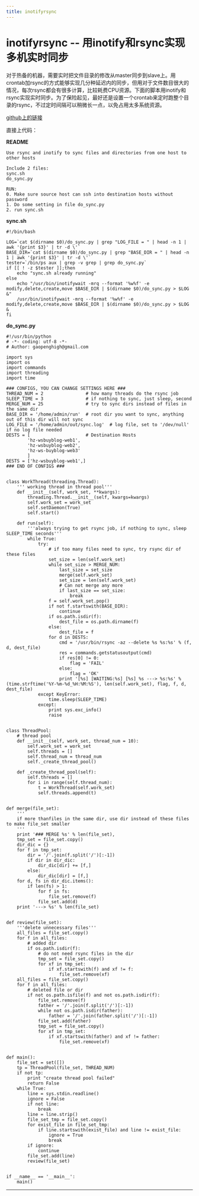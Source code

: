 ```yaml
---
title: inotifyrsync
---
```

<head><link rel='stylesheet' href='/style/github2.css'/></head>

inotifyrsync -- 用inotify和rsync实现多机实时同步
=============================================

对于热备的机器，需要实时把文件目录的修改从master同步到slave上。用crontab加rsync的方式能够实现几分种延迟内的同步，但用对于文件数目很大的情况，每次rsync都会有很多计算，比较耗费CPU资源。下面的脚本用inotify和rsync实现实时同步。为了保险起见，最好还是设置一个crontab来定时跑整个目录的rsync，不过定时间隔可以稍微长一点，以免占用太多系统资源。

[github上的链接](https://github.com/gaopenghigh/inotifyrsync)

直接上代码：

**README**

    Use rsync and inotify to sync files and directories from one host to other hosts
    
    Include 2 files:
    sync.sh
    do_sync.py
    
    RUN:
    0. Make sure source host can ssh into destination hosts without password
    1. Do some setting in file do_sync.py
    2. run sync.sh

**sync.sh**

    #!/bin/bash

    LOG=`cat $(dirname $0)/do_sync.py | grep "LOG_FILE = " | head -n 1 | awk '{print $3}' | tr -d \'`
    BASE_DIR=`cat $(dirname $0)/do_sync.py | grep "BASE_DIR = " | head -n 1 | awk '{print $3}' | tr -d \'`
    tester=`/bin/ps aux | grep -v grep | grep do_sync.py`
    if [[ ! -z $tester ]];then
        echo "sync.sh already running"
    else
        echo "/usr/bin/inotifywait -mrq --format '%w%f' -e modify,delete,create,move $BASE_DIR | $(dirname $0)/do_sync.py > $LOG &"
        /usr/bin/inotifywait -mrq --format '%w%f' -e modify,delete,create,move $BASE_DIR | $(dirname $0)/do_sync.py > $LOG &
    fi


**do_sync.py**

    #!/usr/bin/python
    # -*- coding: utf-8 -*-
    # Author: gaopenghigh@gmail.com
    
    import sys
    import os
    import commands
    import threading
    import time
    
    ### CONFIGS, YOU CAN CHANGE SETTINGS HERE ###
    THREAD_NUM = 2                # how many threads do the rsync job
    SLEEP_TIME = 3                # if nothing to sync, just sleep, second
    MERGE_NUM = 25                # try to sync dirs instead of files in the same dir
    BASE_DIR = '/home/admin/run'  # root dir you want to sync, anything out of this dir will not sync
    LOG_FILE = '/home/admin/out/sync.log'  # log file, set to '/dev/null' if no log file needed
    DESTS = [                     # Destination Hosts
            'hz-wsbuyblog-web1',
            'hz-wsbuyblog-web2',
            'hz-ws-buyblog-web3'
            ]
    DESTS = ['hz-wsbuyblog-web1',]
    ### END OF CONFIGS ###
    
    
    class WorkThread(threading.Thread):
        ''' working thread in thread pool'''
        def __init__(self, work_set, **kwargs):
            threading.Thread.__init__(self, kwargs=kwargs)
            self.work_set = work_set
            self.setDaemon(True)
            self.start()
    
        def run(self):
            '''always trying to get rsync job, if nothing to sync, sleep SLEEP_TIME seconds'''
            while True:
                try:
                    # if too many files need to sync, try rsync dir of these files
                    set_size = len(self.work_set)
                    while set_size > MERGE_NUM:
                        last_size = set_size
                        merge(self.work_set)
                        set_size = len(self.work_set)
                        # Can not merge any more
                        if last_size == set_size:
                            break
                    f = self.work_set.pop()
                    if not f.startswith(BASE_DIR):
                        continue
                    if os.path.isdir(f):
                        dest_file = os.path.dirname(f)
                    else:
                        dest_file = f
                    for d in DESTS:
                        cmd = '/usr/bin/rsync -az --delete %s %s:%s' % (f, d, dest_file)
                        res = commands.getstatusoutput(cmd)
                        if res[0] != 0:
                            flag = 'FAIL'
                        else:
                            flag = 'OK'
                        print '[%s] [WAITING:%s] [%s] %s ---> %s:%s' % (time.strftime('%Y-%m-%d_%H:%M:%S'), len(self.work_set), flag, f, d, dest_file)
                except KeyError:
                    time.sleep(SLEEP_TIME)
                except:
                    print sys.exc_info()
                    raise
    
    
    class ThreadPool:
        # thread pool
        def __init__(self, work_set, thread_num = 10):
            self.work_set = work_set
            self.threads = []
            self.thread_num = thread_num
            self._create_thread_pool()
    
        def _create_thread_pool(self):
            self.threads = []
            for i in range(self.thread_num):
                t = WorkThread(self.work_set)
                self.threads.append(t)
    
    
    def merge(file_set):
        '''
        if more thanfiles in the same dir, use dir instead of these files to make file_set smaller
        '''
        print '### MERGE %s' % len(file_set),
        tmp_set = file_set.copy()
        dir_dic = {}
        for f in tmp_set:
            dir = '/'.join(f.split('/')[:-1])
            if dir in dir_dic:
                dir_dic[dir] += [f,]
            else:
                dir_dic[dir] = [f,]
        for d, fs in dir_dic.items():
            if len(fs) > 1:
                for f in fs:
                    file_set.remove(f)
                file_set.add(d)
        print '---> %s' % len(file_set)
    
    
    def review(file_set):
        '''delete unnecessary files'''
        all_files = file_set.copy()
        for f in all_files:
            # added dir
            if os.path.isdir(f):
                # do not need rsync files in the dir
                tmp_set = file_set.copy()
                for xf in tmp_set:
                    if xf.startswith(f) and xf != f:
                        file_set.remove(xf)
        all_files = file_set.copy()
        for f in all_files:
            # deleted file or dir
            if not os.path.isfile(f) and not os.path.isdir(f):
                file_set.remove(f)
                father = '/'.join(f.split('/')[:-1])
                while not os.path.isdir(father):
                    father = '/'.join(father.split('/')[:-1])
                file_set.add(father)
                tmp_set = file_set.copy()
                for xf in tmp_set:
                    if xf.startswith(father) and xf != father:
                        file_set.remove(xf)
    
    
    def main():
        file_set = set([])
        tp = ThreadPool(file_set, THREAD_NUM)
        if not tp:
            print "create thread pool failed"
            return False
        while True:
            line = sys.stdin.readline()
            ignore = False
            if not line:
                break
            line = line.strip()
            file_set_tmp = file_set.copy()
            for exist_file in file_set_tmp:
                if line.startswith(exist_file) and line != exist_file:
                    ignore = True
                    break
            if ignore:
                continue
            file_set.add(line)
            review(file_set)
    
    
    if __name__ == '__main__':
        main()

----

<div id="disqus_thread"></div>
<script type="text/javascript">
/* * * CONFIGURATION VARIABLES: EDIT BEFORE PASTING INTO YOUR WEBPAGE * * */
    var disqus_shortname = 'gaopenghigh'; // required: replace example with your forum shortname

    /* * * DON'T EDIT BELOW THIS LINE * * */
    (function() {
        var dsq = document.createElement('script'); dsq.type = 'text/javascript'; dsq.async = true;
        dsq.src = '//' + disqus_shortname + '.disqus.com/embed.js';
        (document.getElementsByTagName('head')[0] || document.getElementsByTagName('body')[0]).appendChild(dsq);
    })();
</script>
<script>
  (function(i,s,o,g,r,a,m){i['GoogleAnalyticsObject']=r;i[r]=i[r]||function(){
  (i[r].q=i[r].q||[]).push(arguments)},i[r].l=1*new Date();a=s.createElement(o),
  m=s.getElementsByTagName(o)[0];a.async=1;a.src=g;m.parentNode.insertBefore(a,m)
  })(window,document,'script','//www.google-analytics.com/analytics.js','ga');

  ga('create', 'UA-40539766-1', 'github.com');
  ga('send', 'pageview');

</script>
